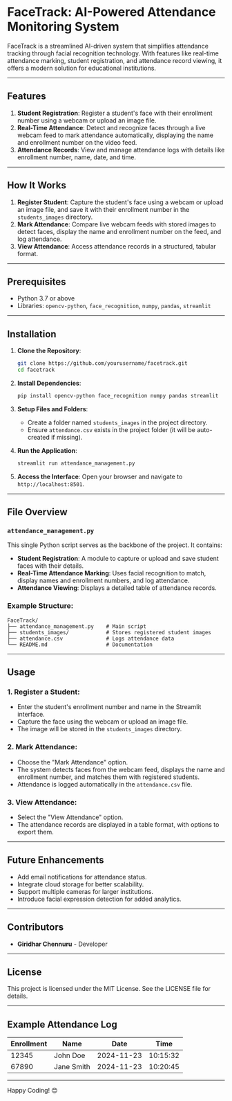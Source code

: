 # FaceTrack: AI-Powered Attendance Monitoring System

FaceTrack is a streamlined AI-driven system that simplifies attendance tracking through facial recognition technology. With features like real-time attendance marking, student registration, and attendance record viewing, it offers a modern solution for educational institutions.

---

## Features
1. **Student Registration**: Register a student's face with their enrollment number using a webcam or upload an image file.
2. **Real-Time Attendance**: Detect and recognize faces through a live webcam feed to mark attendance automatically, displaying the name and enrollment number on the video feed.
3. **Attendance Records**: View and manage attendance logs with details like enrollment number, name, date, and time.

---

## How It Works
1. **Register Student**: Capture the student's face using a webcam or upload an image file, and save it with their enrollment number in the `students_images` directory.
2. **Mark Attendance**: Compare live webcam feeds with stored images to detect faces, display the name and enrollment number on the feed, and log attendance.
3. **View Attendance**: Access attendance records in a structured, tabular format.

---

## Prerequisites
- Python 3.7 or above
- Libraries: `opencv-python`, `face_recognition`, `numpy`, `pandas`, `streamlit`

---

## Installation
1. **Clone the Repository**:
   ```bash
   git clone https://github.com/yourusername/facetrack.git
   cd facetrack
   ```

2. **Install Dependencies**:
   ```bash
   pip install opencv-python face_recognition numpy pandas streamlit
   ```

3. **Setup Files and Folders**:
   - Create a folder named `students_images` in the project directory.
   - Ensure `attendance.csv` exists in the project folder (it will be auto-created if missing).

4. **Run the Application**:
   ```bash
   streamlit run attendance_management.py
   ```

5. **Access the Interface**:
   Open your browser and navigate to `http://localhost:8501`.

---

## File Overview
### `attendance_management.py`
This single Python script serves as the backbone of the project. It contains:
- **Student Registration**: A module to capture or upload and save student faces with their details.
- **Real-Time Attendance Marking**: Uses facial recognition to match, display names and enrollment numbers, and log attendance.
- **Attendance Viewing**: Displays a detailed table of attendance records.

### Example Structure:
```
FaceTrack/
├── attendance_management.py    # Main script
├── students_images/            # Stores registered student images
├── attendance.csv              # Logs attendance data
└── README.md                   # Documentation
```

---

## Usage
### 1. **Register a Student**:
- Enter the student's enrollment number and name in the Streamlit interface.
- Capture the face using the webcam or upload an image file.
- The image will be stored in the `students_images` directory.

### 2. **Mark Attendance**:
- Choose the "Mark Attendance" option.
- The system detects faces from the webcam feed, displays the name and enrollment number, and matches them with registered students.
- Attendance is logged automatically in the `attendance.csv` file.

### 3. **View Attendance**:
- Select the "View Attendance" option.
- The attendance records are displayed in a table format, with options to export them.

---

## Future Enhancements
- Add email notifications for attendance status.
- Integrate cloud storage for better scalability.
- Support multiple cameras for larger institutions.
- Introduce facial expression detection for added analytics.

---

## Contributors
- **Giridhar Chennuru** - Developer

---

## License
This project is licensed under the MIT License. See the LICENSE file for details.

---

## Example Attendance Log
| Enrollment | Name      | Date       | Time     |
|------------|-----------|------------|----------|
| 12345      | John Doe  | 2024-11-23 | 10:15:32 |
| 67890      | Jane Smith| 2024-11-23 | 10:20:45 |

---

Happy Coding! 😊
